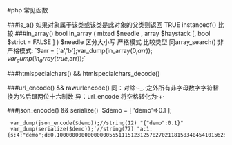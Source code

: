 #php 常见函数

###is_a()
    如果对象属于该类或该类是此对象的父类则返回 TRUE
    instanceof() 比较
###in_array()
    bool in_array ( mixed $needle , array $haystack [, bool $strict = FALSE ] )
    $needle 区分大小写
    严格模式 比较类型 同array_search()
    非严格模式:
`$arr = ['a','b'];var_dump(in_array(0,$arr));var_dump(in_array(true,$arr));`

###htmlspecialchars() && htmlspecialchars_decode()

###url_encode() && rawurlencode()
    同：对除·-_.·之外所有非字母数字字符替换为%后跟两位十六制数
    异：url_encode 将空格转化为·+·
    
###json_encode() && serialize()
    `$demo = [
         'demo'=>0.1
     ];
     
     var_dump(json_encode($demo));//string(12) "{"demo":0.1}"
     var_dump(serialize($demo));`//string(77) "a:1:{s:4:"demo";d:0.1000000000000000055511151231257827021181583404541015625;}"
